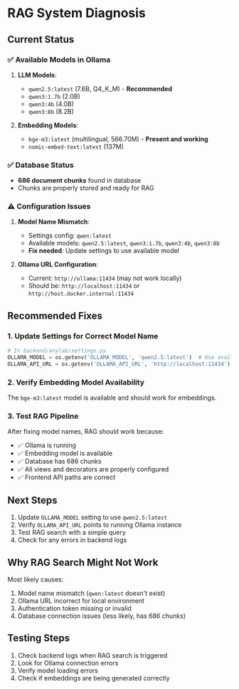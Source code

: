 # RAG System Diagnosis

## Current Status

### ✅ Available Models in Ollama
1. **LLM Models**:
   - `qwen2.5:latest` (7.6B, Q4_K_M) - **Recommended**
   - `qwen3:1.7b` (2.0B)
   - `qwen3:4b` (4.0B)
   - `qwen3:8b` (8.2B)

2. **Embedding Models**:
   - `bge-m3:latest` (multilingual, 566.70M) - **Present and working**
   - `nomic-embed-text:latest` (137M)

### ✅ Database Status
- **686 document chunks** found in database
- Chunks are properly stored and ready for RAG

### ⚠️ Configuration Issues

1. **Model Name Mismatch**:
   - Settings config: `qwen:latest`
   - Available models: `qwen2.5:latest`, `qwen3:1.7b`, `qwen3:4b`, `qwen3:8b`
   - **Fix needed**: Update settings to use available model

2. **Ollama URL Configuration**:
   - Current: `http://ollama:11434` (may not work locally)
   - Should be: `http://localhost:11434` or `http://host.docker.internal:11434`

## Recommended Fixes

### 1. Update Settings for Correct Model Name

```python
# In backend/anylab/settings.py
OLLAMA_MODEL = os.getenv('OLLAMA_MODEL', 'qwen2.5:latest')  # Use available model
OLLAMA_API_URL = os.getenv('OLLAMA_API_URL', 'http://localhost:11434')  # Local Ollama
```

### 2. Verify Embedding Model Availability
The `bge-m3:latest` model is available and should work for embeddings.

### 3. Test RAG Pipeline
After fixing model names, RAG should work because:
- ✅ Ollama is running
- ✅ Embedding model is available
- ✅ Database has 686 chunks
- ✅ All views and decorators are properly configured
- ✅ Frontend API paths are correct

## Next Steps

1. Update `OLLAMA_MODEL` setting to use `qwen2.5:latest`
2. Verify `OLLAMA_API_URL` points to running Ollama instance
3. Test RAG search with a simple query
4. Check for any errors in backend logs

## Why RAG Search Might Not Work

Most likely causes:
1. Model name mismatch (`qwen:latest` doesn't exist)
2. Ollama URL incorrect for local environment
3. Authentication token missing or invalid
4. Database connection issues (less likely, has 686 chunks)

## Testing Steps

1. Check backend logs when RAG search is triggered
2. Look for Ollama connection errors
3. Verify model loading errors
4. Check if embeddings are being generated correctly

